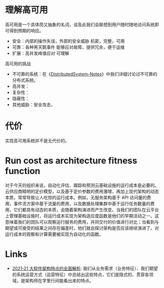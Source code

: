 # 理解高可用

高可用是一个具体而又抽象的名词，谈及此我们会联想到用户随时随地访问系统即可得到预期的响应。

- 安全：内部的操作失误，外部的安全威胁 机密，完整，可用
- 可靠：各种黑天鹅事件 能够应对故障，提供冗余，便于运维
- 扩展：高并发峰值应对 可理解

高可用的挑战

- 不可靠的系统：在《[DistributedSystem-Notes](https://github.com/wx-chevalier/DistributedSystem-Notes?q=)》中我们详细讨论过不可靠的分布式系统。
- 高并发：
- 复杂性：
- 隐蔽性：
- 其他威胁：安全攻击，

# 代价

实现高可用系统并不是无代价的。

# Run cost as architecture fitness function

对于今天的组织来说，自动化评估、跟踪和预测云基础设施的运行成本是必要的。云供应商精明的定价模型，以及基于定价参数的费用激增，再加上现代架构的动态本质，常常导致让人吃惊的运行成本。例如，无服务架构基于 API 访问量的费用，事件流方案中基于流量的费用，以及数据处理集群中基于运行任务数量的费用，它们都具有动态的本质，会随着架构演进而产生改变。当我们的团队在云平台上管理基础设施时，将运行成本实现为架构适应度函数是他们的早期活动之一。这意味着我们的团队可以观察运行服务的费用，并同交付的价值进行对比；当看到与期望或可接受的结果之间存在偏差时，他们就会探讨架构是否应该继续演进了。对运行成本的观察和计算需要被实现为自动化的函数。

# Links

- [2021-21 大软件架构特点的全面解析](https://mp.weixin.qq.com/s?__biz=MzA3OTc0MzY1Mg==&mid=2247502628&idx=5&sn=29d08b015eca4ffc8d72a11e54750f6e&scene=58&subscene=0): 我们从业务需求（业务特征）、我们期望的系统运营方式（运营特征）中总结出这些特点，它们是隐式的、贯穿各领域，是架构师在字里行间能看出来的特点。
